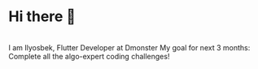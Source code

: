 
<h1>Hi there 👋</h1> </br>
I am Ilyosbek, Flutter Developer at Dmonster
My goal for next 3 months: Complete all the algo-expert coding challenges!


